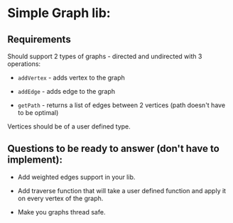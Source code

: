 # Simple Graph lib:

## Requirements

Should support 2 types of graphs - directed and undirected with 3 operations:

* `addVertex` - adds vertex to the graph

* `addEdge` - adds edge to the graph

* `getPath` - returns a list of edges between 2 vertices (path doesn't have to be optimal)

Vertices should be of a user defined type.

## Questions to be ready to answer (don't have to implement):

* Add weighted edges support in your lib. 

* Add traverse function that will take a user defined function and apply it on every vertex of the graph.

* Make you graphs thread safe.
